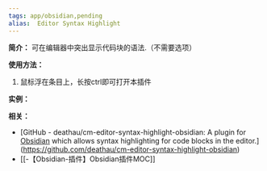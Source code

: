 ```yaml
---
tags: app/obsidian,pending 
alias:  Editor Syntax Highlight
---
```

**简介：**
可在编辑器中突出显示代码块的语法.（不需要选项）

**使用方法：**
1. 鼠标浮在条目上，长按ctrl即可打开本插件

**实例：**


**相关：**
* [GitHub - deathau/cm-editor-syntax-highlight-obsidian: A plugin for [Obsidian](https://obsidian.md) which allows syntax highlighting for code blocks in the editor.](https://github.com/deathau/cm-editor-syntax-highlight-obsidian)
* [[-【Obsidian-插件】Obsidian插件MOC]]